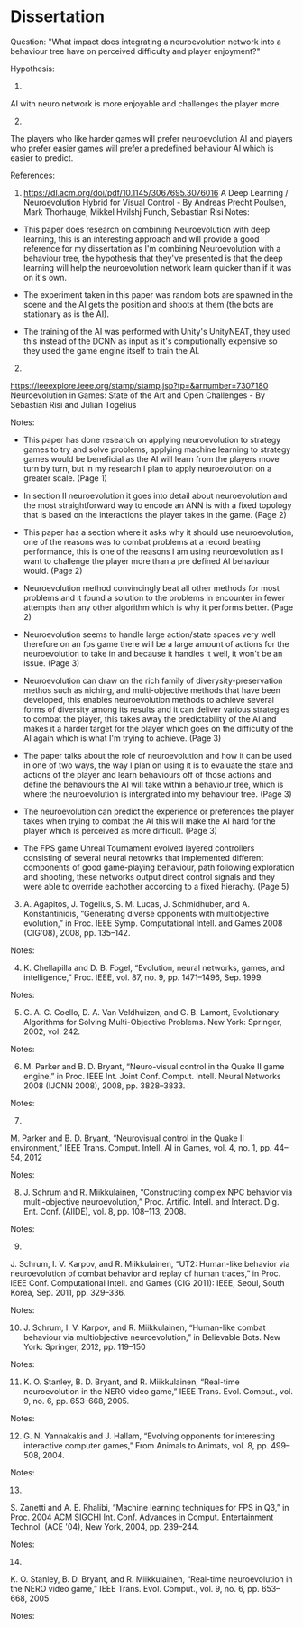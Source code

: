 # Dissertation

Question:
 "What impact does integrating a neuroevolution network into a behaviour
 tree have on perceived difficulty and player enjoyment?"
 
 Hypothesis:
 
 1)
 AI with neuro network is more enjoyable and challenges the player more.
 
 2)
 The players who like harder games will prefer neuroevolution AI and players who prefer easier games will prefer a predefined behaviour AI which is easier to predict.
 
 
 References:
 1) https://dl.acm.org/doi/pdf/10.1145/3067695.3076016
 A Deep Learning / Neuroevolution Hybrid for Visual Control - By Andreas Precht Poulsen, Mark Thorhauge, Mikkel Hvilshj Funch, Sebastian Risi
 Notes:
 - This paper does research on combining Neuroevolution with deep learning, this is an interesting approach and will 
 provide a good reference for my dissertation as I'm combining Neuroevolution with a behaviour tree, the hypothesis
 that they've presented is that the deep learning will help the neuroevolution network learn quicker than if it was on it's own.
 
 - The experiment taken in this paper was random bots are spawned in the scene and the AI gets the position and shoots at them (the bots are stationary as is the AI).
 
 - The training of the AI was performed with Unity's UnityNEAT, they used this instead of the DCNN as input as it's computionally expensive so they used the game engine itself to train the AI.
 
 2)
 https://ieeexplore.ieee.org/stamp/stamp.jsp?tp=&arnumber=7307180
 Neuroevolution in Games: State of the Art
and Open Challenges - By Sebastian Risi and Julian Togelius

Notes: 

 - This paper has done research on applying neuroevolution to strategy games to try and solve problems, applying machine learning to strategy games would be beneficial
 as the AI will learn from the players move turn by turn, but in my research I plan to apply neuroevolution on a greater scale. (Page 1)
 
 - In section II neuroevolution it goes into detail about neuroevolution and the most straightforward way to encode an ANN is with a fixed topology that is based
  on the interactions the player takes in the game. (Page 2)
  
  - This paper has a section where it asks why it should use neuroevolution, one of the reasons was to combat problems at a record beating performance, this is one
  of the reasons I am using neuroevolution as I want to challenge the player more than a pre defined AI behaviour would. (Page 2)
  
  - Neuroevolution method convincingly beat all other methods for most problems and it found a solution to the problems in encounter in fewer attempts than any other algorithm 
  which is why it performs better. (Page 2)
  
  - Neuroevolution seems to handle large action/state spaces very well therefore on an fps game there will be a large amount of actions for the neuroevolution to take in and because it handles 
  it well, it won't be an issue. (Page 3)
  
  - Neuroevolution can draw on the rich family of diverysity-preservation methos such as niching, and multi-objective methods that have been developed, this enables neuroevolution methods to achieve 
  several forms of diversity among its results and it can deliver various strategies to combat the player, this takes away the predictability of the AI and makes it a harder target for the player 
  which goes on the difficulty of the AI again which is what I'm trying to achieve. (Page 3)
  
  - The paper talks about the role of neuroevolution and how it can be used in one of two ways, the way I plan on using it is to evaluate the state and actions of the player and learn behaviours off of 
  those actions and define the behaviours the AI will take within a behaviour tree, which is where the neuroevolution is intergrated into my behaviour tree. (Page 3)
  
  - The neuroevolution can predict the experience or preferences the player takes when trying to combat the AI this will make the AI hard for the player which is perceived as more difficult. (Page 3)
  
  - The FPS game Unreal Tournament evolved layered controllers consisting of several neural netowrks that implemented different components of good game-playing behaviour, path following exploration 
  and shooting, these networks output direct control signals and they were able to override eachother according to a fixed hierachy. (Page 5)
  
  
  3)  A. Agapitos, J. Togelius, S. M. Lucas, J. Schmidhuber, and A. Konstantinidis, “Generating diverse opponents with multiobjective evolution,”
in Proc. IEEE Symp. Computational Intell. and Games 2008 (CIG'08),
2008, pp. 135–142.

Notes:



4) K. Chellapilla and D. B. Fogel, “Evolution, neural networks, games,
and intelligence,” Proc. IEEE, vol. 87, no. 9, pp. 1471–1496, Sep. 1999.

Notes:


5) C. A. C. Coello, D. A. Van Veldhuizen, and G. B. Lamont, Evolutionary Algorithms for Solving Multi-Objective Problems. New
York: Springer, 2002, vol. 242.

Notes:

6) M. Parker and B. D. Bryant, “Neuro-visual control in the Quake II
game engine,” in Proc. IEEE Int. Joint Conf. Comput. Intell. Neural
Networks 2008 (IJCNN 2008), 2008, pp. 3828–3833.

Notes:


7)
 M. Parker and B. D. Bryant, “Neurovisual control in the Quake II environment,” IEEE Trans. Comput. Intell. AI in Games, vol. 4, no. 1, pp.
44–54, 2012

Notes:

8) J. Schrum and R. Miikkulainen, “Constructing complex NPC behavior
via multi-objective neuroevolution,” Proc. Artific. Intell. and Interact.
Dig. Ent. Conf. (AIIDE), vol. 8, pp. 108–113, 2008.

Notes:

9) 
J. Schrum, I. V. Karpov, and R. Miikkulainen, “UT2: Human-like behavior via neuroevolution of combat behavior and replay of human
traces,” in Proc. IEEE Conf. Computational Intell. and Games (CIG
2011): IEEE, Seoul, South Korea, Sep. 2011, pp. 329–336.

Notes:

10) J. Schrum, I. V. Karpov, and R. Miikkulainen, “Human-like combat
behaviour via multiobjective neuroevolution,” in Believable Bots.
New York: Springer, 2012, pp. 119–150

Notes:

11) K. O. Stanley, B. D. Bryant, and R. Miikkulainen, “Real-time neuroevolution in the NERO video game,” IEEE Trans. Evol. Comput.,
vol. 9, no. 6, pp. 653–668, 2005.

Notes:


12) G. N. Yannakakis and J. Hallam, “Evolving opponents for interesting
interactive computer games,” From Animals to Animats, vol. 8, pp.
499–508, 2004.

Notes:

13)

S. Zanetti and A. E. Rhalibi, “Machine learning techniques for FPS
in Q3,” in Proc. 2004 ACM SIGCHI Int. Conf. Advances in Comput.
Entertainment Technol. (ACE '04), New York, 2004, pp. 239–244.

Notes:


14)
K. O. Stanley, B. D. Bryant, and R. Miikkulainen, “Real-time neuroevolution in the NERO video game,” IEEE Trans. Evol. Comput.,
vol. 9, no. 6, pp. 653–668, 2005

Notes: